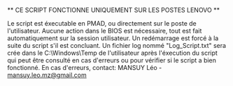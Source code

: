 ** CE SCRIPT FONCTIONNE UNIQUEMENT SUR LES POSTES LENOVO **

Le script est éxecutable en PMAD, ou directement sur le poste de l'utilisateur. 
Aucune action dans le BIOS est nécessaire, tout est fait automatiquement sur la session utilisateur. 
Un redémarrage est forcé à la suite du script s'il est concluant.
Un fichier log nommé "Log_Script.txt" sera crée dans le C:\Windows\Temp de l'utilisateur après l'éxecution du script qui peut être consulté en cas d'erreurs ou pour vérifier si le script a bien fonctionné.
En cas d'erreurs, contact: MANSUY Léo - mansuy.leo.mz@gmail.com
